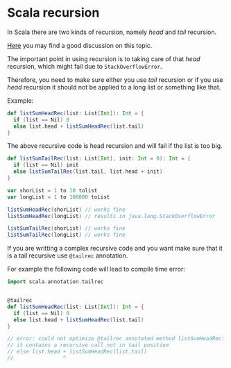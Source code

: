 
# Scala recursion

In Scala there are two kinds of recursion, namely *head* and *tail* recursion. 

[Here](https://oldfashionedsoftware.com/2008/09/27/tail-recursion-basics-in-scala/) you may find a good discussion on this topic.

The important point in using recursion is to taking care of that *head* recursion, which might fail due to `StackOverflowError`.

Therefore, you need to make sure either you use *tail* recursion or if you use *head* recursion 
it should not be applied to a long list or something like that.

Example:

```Scala
def listSumHeadRec(list: List[Int]): Int = {
  if (list == Nil) 0
  else list.head + listSumHeadRec(list.tail)
}
```
The above recursive code is head recursion and will fail if the list is too big.

```Scala
def listSumTailRec(list: List[Int], init: Int = 0): Int = {
  if (list == Nil) init
  else listSumTailRec(list.tail, list.head + init)
}
```

```Scala
var shorList = 1 to 10 tolist
var longList = 1 to 100000 toList

listSumHeadRec(shorList) // works fine
listSumHeadRec(longList) // results in java.lang.StackOverflowError

listSumTailRec(shorList) // works fine
listSumTailRec(longList) // works fine
```

If you are writting a complex recursive code and you want make sure that it is a tail recursive use `@tailrec` annotation.

For example the following code will lead to compile time error:
```Scala
import scala.annotation.tailrec


@tailrec
def listSumHeadRec(list: List[Int]): Int = {
  if (list == Nil) 0
  else list.head + listSumHeadRec(list.tail)
}

// error: could not optimize @tailrec annotated method listSumHeadRec: 
// it contains a recursive call not in tail position
// else list.head + listSumHeadRec(list.tail)
//                ^
```
